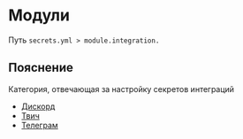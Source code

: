 # Модули
Путь `secrets.yml > module.integration.`

## Пояснение
Категория, отвечающая за настройку секретов интеграций
- [Дискорд](/ru/secrets/module/integration/discord/)
- [Твич](/ru/secrets/module/integration/twitch/)
- [Телеграм](/ru/secrets/module/integration/telegram/)